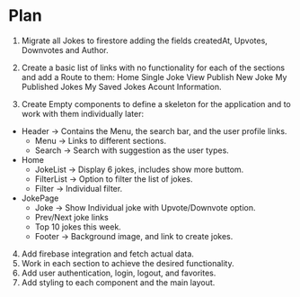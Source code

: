 # Plan

1) Migrate all Jokes to firestore adding the fields createdAt, Upvotes, Downvotes and Author.

2) Create a basic list of links with no functionality for each of the sections and add a Route to them:
Home
Single Joke View
Publish New Joke
My Published Jokes
My Saved Jokes
Acount Information.

3) Create Empty components to define a skeleton for the application and to work with them individually later:

* Header -> Contains the Menu, the search bar, and the user profile links.
  * Menu -> Links to different sections.
  * Search -> Search with suggestion as the user types.
* Home
  * JokeList -> Display 6 jokes, includes show more buttom.
  * FilterList -> Option to filter the list of jokes.
  * Filter -> Individual filter.
* JokePage
  * Joke -> Show Individual joke with Upvote/Downvote option.
  * Prev/Next joke links
  * Top 10 jokes this week.
  * Footer -> Background image, and link to create jokes.
  
4) Add firebase integration and fetch actual data.
5) Work in each section to achieve the desired functionality.
6) Add user authentication, login, logout, and favorites.
7) Add styling to each component and the main layout.

